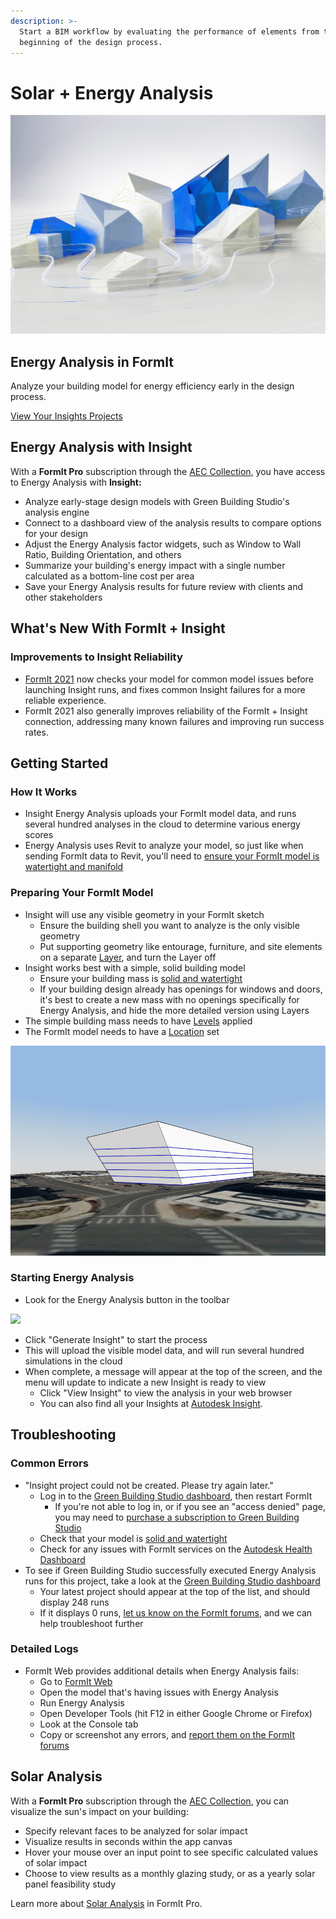 ```yaml
---
description: >-
  Start a BIM workflow by evaluating the performance of elements from the
  beginning of the design process.
---
```


# Solar + Energy Analysis

![](<../.gitbook/assets/Insight hero image crop.jpg>)

## Energy Analysis in FormIt

Analyze your building model for energy efficiency early in the design process.

[View Your Insights Projects](https://gbs.autodesk.com/OneEnergy/Insight)

## Energy Analysis with Insight

With a **FormIt Pro** subscription through the [AEC Collection](https://www.autodesk.com/collections/architecture-engineering-construction/overview), you have access to Energy Analysis with **Insight:**

* Analyze early-stage design models with Green Building Studio's analysis engine
* Connect to a dashboard view of the analysis results to compare options for your design
* Adjust the Energy Analysis factor widgets, such as Window to Wall Ratio, Building Orientation, and others
* Summarize your building's energy impact with a single number calculated as a bottom-line cost per area
* Save your Energy Analysis results for future review with clients and other stakeholders

## What's New With FormIt + Insight <a href="#insight-what-s-new" id="insight-what-s-new"></a>

### **Improvements to Insight Reliability** <a href="#improvements-to-insight-reliability" id="improvements-to-insight-reliability"></a>

* [FormIt 2021](https://formit.autodesk.com/blog/post/introducing-formit-2021) now checks your model for common model issues before launching Insight runs, and fixes common Insight failures for a more reliable experience.
* FormIt 2021 also generally improves reliability of the FormIt + Insight connection, addressing many known failures and improving run success rates.

## Getting Started <a href="#insight-getting-started" id="insight-getting-started"></a>

### **How It Works** <a href="#how-it-works" id="how-it-works"></a>

* Insight Energy Analysis uploads your FormIt model data, and runs several hundred analyses in the cloud to determine various energy scores
* Energy Analysis uses Revit to analyze your model, so just like when sending FormIt data to Revit, you'll need to [ensure your FormIt model is watertight and manifold](https://formit.autodesk.com/blog/post/repairing-solid-models)

### **Preparing Your FormIt Model** <a href="#preparing-your-formit-model" id="preparing-your-formit-model"></a>

* Insight will use any visible geometry in your FormIt sketch
  * Ensure the building shell you want to analyze is the only visible geometry
  * Put supporting geometry like entourage, furniture, and site elements on a separate [Layer](../tool-library/layers.md), and turn the Layer off
* Insight works best with a simple, solid building model
  * Ensure your building mass is [solid and watertight](https://formit.autodesk.com/blog/post/repairing-solid-models)
  * If your building design already has openings for windows and doors, it's best to create a new mass with no openings specifically for Energy Analysis, and hide the more detailed version using Layers
* The simple building mass needs to have [Levels](../tool-library/levels-and-area.md) applied
* The FormIt model needs to have a [Location](../tool-library/setting-location.md) set

![](../.gitbook/assets/insight.png)

### **Starting Energy Analysis** <a href="#starting-energy-analysis" id="starting-energy-analysis"></a>

* Look for the Energy Analysis button in the toolbar

![](../.gitbook/assets/generate\_insight.png)

* Click "Generate Insight" to start the process
* This will upload the visible model data, and will run several hundred simulations in the cloud
* When complete, a message will appear at the top of the screen, and the menu will update to indicate a new Insight is ready to view
  * Click "View Insight" to view the analysis in your web browser
  * You can also find all your Insights at [Autodesk Insight](https://gbs.autodesk.com/OneEnergy/Insight).

## Troubleshooting <a href="#insight-troubleshooting" id="insight-troubleshooting"></a>

### **Common Errors** <a href="#common-errors" id="common-errors"></a>

* "Insight project could not be created. Please try again later."
  * Log in to the [Green Building Studio dashboard](https://gbs.autodesk.com/GBS/Project), then restart FormIt
    * If you're not able to log in, or if you see an "access denied" page, you may need to [purchase a subscription to Green Building Studio](https://knowledge.autodesk.com/search-result/caas/CloudHelp/cloudhelp/ENU/BPA-Help/files/GUID-7FCFF904-F943-4020-BF7F-53AA7148673D-htm.html)
  * Check that your model is [solid and watertight](https://formit.autodesk.com/blog/post/repairing-solid-models)
  * Check for any issues with FormIt services on the [Autodesk Health Dashboard](https://health.autodesk.com)
* To see if Green Building Studio successfully executed Energy Analysis runs for this project, take a look at the [Green Building Studio dashboard](https://gbs.autodesk.com/GBS/Project)
  * Your latest project should appear at the top of the list, and should display 248 runs
  * If it displays 0 runs, [let us know on the FormIt forums](https://forums.autodesk.com/t5/formit-forum/bd-p/142), and we can help troubleshoot further

### **Detailed Logs** <a href="#detailed-logs" id="detailed-logs"></a>

* FormIt Web provides additional details when Energy Analysis fails:
  * Go to [FormIt Web](https://formit.autodesk.com/app)
  * Open the model that's having issues with Energy Analysis
  * Run Energy Analysis
  * Open Developer Tools (hit F12 in either Google Chrome or Firefox)
  * Look at the Console tab
  * Copy or screenshot any errors, and [report them on the FormIt forums](https://forums.autodesk.com/t5/formit-forum/bd-p/142)

## Solar Analysis

With a **FormIt Pro** subscription through the [AEC Collection](https://www.autodesk.com/collections/architecture-engineering-construction/overview), you can visualize the sun's impact on your building:

* Specify relevant faces to be analyzed for solar impact
* Visualize results in seconds within the app canvas
* Hover your mouse over an input point to see specific calculated values of solar impact
* Choose to view results as a monthly glazing study, or as a yearly solar panel feasibility study

Learn more about [Solar Analysis](../tool-library/solar-analysis.md) in FormIt Pro.
